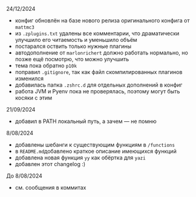 24/12/2024

- конфиг обновлён на базе нового релиза оригинального конфига от `mattmc3`
- из `.zplugins.txt` удалены все комментарии, что драматически улучшило его читаемость и уменьшило объём
- постарался оствить только нужные плагины
- автодополнение от `marlonrichert` должно работать нормально, но позже ещё посмотрю, что можно улучшить
- тема пока обратно `p10k`
- поправил `.gitignore`, так как файл скомпилированных плагинов изменился
- добавилась папка `.zshrc.d` для отдельных дополнений в конфиг
- работа JVM и Pyenv пока не проверялась, поэтому могут быть косяки с этим

21/09/2024

- добавил в PATH локальный путь, а зачем — не помню

8/08/2024

- добавлены шебанги к существующим функциям в `/functions`
- в `README.md`добавлено краткое описание имеющихся функций
- добавлена новая функция `yy` как обёртка для `yazi`
- добавлен этот changelog :)

До 8/08/2024

- см. сообщения в коммитах
